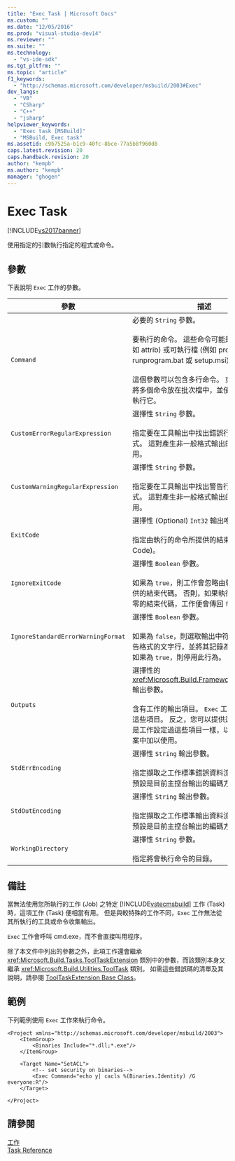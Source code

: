 ```yaml
---
title: "Exec Task | Microsoft Docs"
ms.custom: ""
ms.date: "12/05/2016"
ms.prod: "visual-studio-dev14"
ms.reviewer: ""
ms.suite: ""
ms.technology: 
  - "vs-ide-sdk"
ms.tgt_pltfrm: ""
ms.topic: "article"
f1_keywords: 
  - "http://schemas.microsoft.com/developer/msbuild/2003#Exec"
dev_langs: 
  - "VB"
  - "CSharp"
  - "C++"
  - "jsharp"
helpviewer_keywords: 
  - "Exec task [MSBuild]"
  - "MSBuild, Exec task"
ms.assetid: c9b7525a-b1c9-40fc-8bce-77a5b8f960d8
caps.latest.revision: 20
caps.handback.revision: 20
author: "kempb"
ms.author: "kempb"
manager: "ghogen"
---
```

# Exec Task
[!INCLUDE[vs2017banner](../code-quality/includes/vs2017banner.md)]

使用指定的引數執行指定的程式或命令。  
  
## 參數  
 下表說明 `Exec` 工作的參數。  
  
|參數|描述|  
|--------|--------|  
|`Command`|必要的 `String` 參數。<br /><br /> 要執行的命令。  這些命令可能是系統命令 \(例如 attrib\) 或可執行檔 \(例如 program.exe、runprogram.bat 或 setup.msi\)。<br /><br /> 這個參數可以包含多行命令。  或者，您也可以將多個命令放在批次檔中，並使用這個參數來執行它。|  
|`CustomErrorRegularExpression`|選擇性 `String` 參數。<br /><br /> 指定要在工具輸出中找出錯誤行的規則運算式。  這對產生非一般格式輸出的工具非常有用。|  
|`CustomWarningRegularExpression`|選擇性 `String` 參數。<br /><br /> 指定要在工具輸出中找出警告行的規則運算式。  這對產生非一般格式輸出的工具非常有用。|  
|`ExitCode`|選擇性 \(Optional\) `Int32` 輸出唯讀參數。<br /><br /> 指定由執行的命令所提供的結束代碼 \(Exit Code\)。|  
|`IgnoreExitCode`|選擇性 `Boolean` 參數。<br /><br /> 如果為 `true`，則工作會忽略由執行的命令所提供的結束代碼。  否則，如果執行的命令傳回非零的結束代碼，工作便會傳回 `false`。|  
|`IgnoreStandardErrorWarningFormat`|選擇性 `Boolean` 參數。<br /><br /> 如果為 `false`，則選取輸出中符合標準錯誤\/警告格式的文字行，並將其記錄為錯誤\/警告。  如果為 `true`，則停用此行為。|  
|`Outputs`|選擇性的 <xref:Microsoft.Build.Framework.ITaskItem>`[]` 輸出參數。<br /><br /> 含有工作的輸出項目。  `Exec` 工作不會自行設定這些項目。  反之，您可以提供這些項目，就像是工作設定過這些項目一樣，以便以後能在專案中加以使用。|  
|`StdErrEncoding`|選擇性 `String` 輸出參數。<br /><br /> 指定擷取之工作標準錯誤資料流的編碼方式。  預設是目前主控台輸出的編碼方式。|  
|`StdOutEncoding`|選擇性 `String` 輸出參數。<br /><br /> 指定擷取之工作標準輸出資料流的編碼方式。  預設是目前主控台輸出的編碼方式。|  
|`WorkingDirectory`|選擇性 `String` 參數。<br /><br /> 指定將會執行命令的目錄。|  
  
## 備註  
 當無法使用您所執行的工作 \(Job\) 之特定 [!INCLUDE[vstecmsbuild](../extensibility/internals/includes/vstecmsbuild_md.md)] 工作 \(Task\) 時，這項工作 \(Task\) 便相當有用。  但是與較特殊的工作不同，`Exec` 工作無法從其所執行的工具或命令收集輸出。  
  
 `Exec` 工作會呼叫 cmd.exe，而不會直接叫用程序。  
  
 除了本文件中列出的參數之外，此項工作還會繼承 <xref:Microsoft.Build.Tasks.ToolTaskExtension> 類別中的參數，而該類別本身又繼承 <xref:Microsoft.Build.Utilities.ToolTask> 類別。  如需這些錯誤碼的清單及其說明，請參閱 [ToolTaskExtension Base Class](../msbuild/tooltaskextension-base-class.md)。  
  
## 範例  
 下列範例使用 `Exec` 工作來執行命令。  
  
```  
<Project xmlns="http://schemas.microsoft.com/developer/msbuild/2003">  
    <ItemGroup>  
        <Binaries Include="*.dll;*.exe"/>  
    </ItemGroup>  
  
    <Target Name="SetACL">  
        <!-- set security on binaries-->  
        <Exec Command="echo y| cacls %(Binaries.Identity) /G everyone:R"/>  
    </Target>  
  
</Project>  
```  
  
## 請參閱  
 [工作](../msbuild/msbuild-tasks.md)   
 [Task Reference](../msbuild/msbuild-task-reference.md)